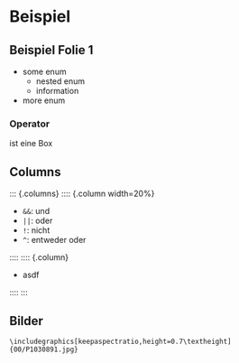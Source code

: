 # Beispiel

## Beispiel Folie 1

- some enum
    - nested enum
    - information
- more enum

### Operator

ist eine Box

## Columns

::: {.columns}
:::: {.column width=20%}

- `&&`: und
- `||`: oder
- `!`: nicht
- `^`: entweder oder

::::
:::: {.column}

- asdf

::::
:::

## Bilder

~~~{=latex}
\includegraphics[keepaspectratio,height=0.7\textheight]{00/P1030891.jpg}
~~~
